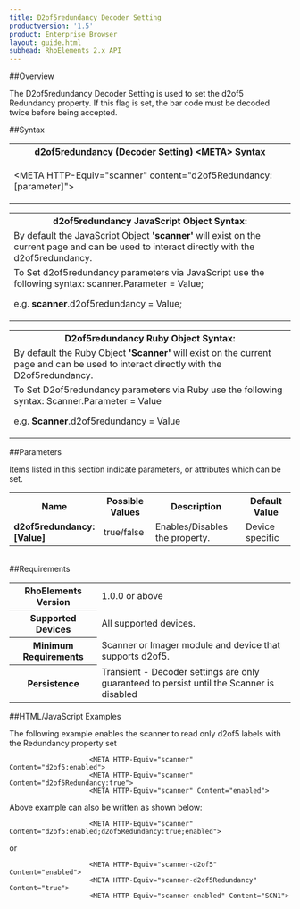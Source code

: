 ```yaml
---
title: D2of5redundancy Decoder Setting
productversion: '1.5'
product: Enterprise Browser
layout: guide.html
subhead: RhoElements 2.x API
---
```


##Overview

The D2of5redundancy Decoder Setting is used to set the d2of5 Redundancy property. If this flag is set, the bar code must be decoded twice before being accepted.

##Syntax

<table class="re-table"><tr><th class="tableHeading">d2of5redundancy (Decoder Setting) &lt;META&gt; Syntax
</th></tr><tr><td class="clsSyntaxCells clsOddRow"><p>&lt;META HTTP-Equiv="scanner" content="d2of5Redundancy:[parameter]"&gt;</p></td></tr></table>
<table class="re-table"><tr><th class="tableHeading">d2of5redundancy JavaScript Object Syntax:</th></tr><tr><td class="clsSyntaxCells clsOddRow">
By default the JavaScript Object <b>'scanner'</b> will exist on the current page and can be used to interact directly with the d2of5redundancy.
</td></tr><tr><td class="clsSyntaxCells clsEvenRow">
To Set d2of5redundancy parameters via JavaScript use the following syntax: scanner.Parameter = Value;
<P />e.g. <b>scanner</b>.d2of5redundancy = Value;
</td></tr></table>
<table class="re-table"><tr><th class="tableHeading">D2of5redundancy Ruby Object Syntax:</th></tr><tr><td class="clsSyntaxCells clsOddRow">
By default the Ruby Object <b>'Scanner'</b> will exist on the current page and can be used to interact directly with the D2of5redundancy.
</td></tr><tr><td class="clsSyntaxCells clsEvenRow">
To Set D2of5redundancy parameters via Ruby use the following syntax: Scanner.Parameter = Value
<P />e.g. <b>Scanner</b>.d2of5redundancy = Value
</td></tr></table>



##Parameters


Items listed in this section indicate parameters, or attributes which can be set.
<table class="re-table"><col width="20%" /><col width="20%" /><col width="38%" /><col width="22%" /><tr><th class="tableHeading">Name</th><th class="tableHeading">Possible Values</th><th class="tableHeading">Description</th><th class="tableHeading">Default Value</th></tr><tr><td class="clsSyntaxCells clsOddRow"><b>d2of5redundancy:[Value]
</b></td><td class="clsSyntaxCells clsOddRow">true/false</td><td class="clsSyntaxCells clsOddRow">Enables/Disables the property.</td><td class="clsSyntaxCells clsOddRow">Device specific</td></tr></table>
<table class="re-table"><col width="78%" /><col width="8%" /><col width="1%" /><col width="5%" /><col width="1%" /><col width="5%" /><col width="2%" /></table>





##Requirements

<table class="re-table"><tr><th class="tableHeading">RhoElements Version</th><td class="clsSyntaxCell clsEvenRow">1.0.0 or above
</td></tr><tr><th class="tableHeading">Supported Devices</th><td class="clsSyntaxCell clsOddRow">All supported devices.</td></tr><tr><th class="tableHeading">Minimum Requirements</th><td class="clsSyntaxCell clsOddRow">Scanner or Imager module and device that supports d2of5.</td></tr><tr><th class="tableHeading">Persistence</th><td class="clsSyntaxCell clsEvenRow">Transient - Decoder settings are only guaranteed to persist until the Scanner is disabled</td></tr></table>


##HTML/JavaScript Examples

The following example enables the scanner to read only d2of5 labels with the Redundancy property set

						<META HTTP-Equiv="scanner" Content="d2of5:enabled">
						<META HTTP-Equiv="scanner" Content="d2of5Redundancy:true">
						<META HTTP-Equiv="scanner" Content="enabled">
					
Above example can also be written as shown below:

						<META HTTP-Equiv="scanner" Content="d2of5:enabled;d2of5Redundancy:true;enabled">
					
or

						<META HTTP-Equiv="scanner-d2of5" Content="enabled">
						<META HTTP-Equiv="scanner-d2of5Redundancy" Content="true">
						<META HTTP-Equiv="scanner-enabled" Content="SCN1">
					





